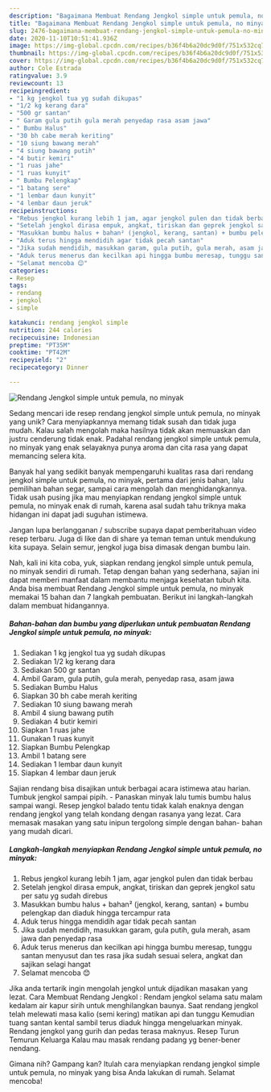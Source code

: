 ```yaml
---
description: "Bagaimana Membuat Rendang Jengkol simple untuk pemula, no minyak Anti Gagal"
title: "Bagaimana Membuat Rendang Jengkol simple untuk pemula, no minyak Anti Gagal"
slug: 2476-bagaimana-membuat-rendang-jengkol-simple-untuk-pemula-no-minyak-anti-gagal
date: 2020-11-10T10:51:41.936Z
image: https://img-global.cpcdn.com/recipes/b36f4b6a20dc9d0f/751x532cq70/rendang-jengkol-simple-untuk-pemula-no-minyak-foto-resep-utama.jpg
thumbnail: https://img-global.cpcdn.com/recipes/b36f4b6a20dc9d0f/751x532cq70/rendang-jengkol-simple-untuk-pemula-no-minyak-foto-resep-utama.jpg
cover: https://img-global.cpcdn.com/recipes/b36f4b6a20dc9d0f/751x532cq70/rendang-jengkol-simple-untuk-pemula-no-minyak-foto-resep-utama.jpg
author: Cole Estrada
ratingvalue: 3.9
reviewcount: 13
recipeingredient:
- "1 kg jengkol tua yg sudah dikupas"
- "1/2 kg kerang dara"
- "500 gr santan"
- " Garam gula putih gula merah penyedap rasa asam jawa"
- " Bumbu Halus"
- "30 bh cabe merah keriting"
- "10 siung bawang merah"
- "4 siung bawang putih"
- "4 butir kemiri"
- "1 ruas jahe"
- "1 ruas kunyit"
- " Bumbu Pelengkap"
- "1 batang sere"
- "1 lembar daun kunyit"
- "4 lembar daun jeruk"
recipeinstructions:
- "Rebus jengkol kurang lebih 1 jam, agar jengkol pulen dan tidak berbau"
- "Setelah jengkol dirasa empuk, angkat, tiriskan dan geprek jengkol satu per satu yg sudah direbus"
- "Masukkan bumbu halus + bahan² (jengkol, kerang, santan) + bumbu pelengkap dan diaduk hingga tercampur rata"
- "Aduk terus hingga mendidih agar tidak pecah santan"
- "Jika sudah mendidih, masukkan garam, gula putih, gula merah, asam jawa dan penyedap rasa"
- "Aduk terus menerus dan kecilkan api hingga bumbu meresap, tunggu santan menyusut dan tes rasa jika sudah sesuai selera, angkat dan sajikan selagi hangat"
- "Selamat mencoba 😊"
categories:
- Resep
tags:
- rendang
- jengkol
- simple

katakunci: rendang jengkol simple 
nutrition: 244 calories
recipecuisine: Indonesian
preptime: "PT35M"
cooktime: "PT42M"
recipeyield: "2"
recipecategory: Dinner

---
```



![Rendang Jengkol simple untuk pemula, no minyak](https://img-global.cpcdn.com/recipes/b36f4b6a20dc9d0f/751x532cq70/rendang-jengkol-simple-untuk-pemula-no-minyak-foto-resep-utama.jpg)

Sedang mencari ide resep rendang jengkol simple untuk pemula, no minyak yang unik? Cara menyiapkannya memang tidak susah dan tidak juga mudah. Kalau salah mengolah maka hasilnya tidak akan memuaskan dan justru cenderung tidak enak. Padahal rendang jengkol simple untuk pemula, no minyak yang enak selayaknya punya aroma dan cita rasa yang dapat memancing selera kita.

Banyak hal yang sedikit banyak mempengaruhi kualitas rasa dari rendang jengkol simple untuk pemula, no minyak, pertama dari jenis bahan, lalu pemilihan bahan segar, sampai cara mengolah dan menghidangkannya. Tidak usah pusing jika mau menyiapkan rendang jengkol simple untuk pemula, no minyak enak di rumah, karena asal sudah tahu triknya maka hidangan ini dapat jadi suguhan istimewa.

Jangan lupa berlangganan / subscribe supaya dapat pemberitahuan video resep terbaru. Juga di like dan di share ya teman teman untuk mendukung kita supaya. Selain semur, jengkol juga bisa dimasak dengan bumbu lain.


Nah, kali ini kita coba, yuk, siapkan rendang jengkol simple untuk pemula, no minyak sendiri di rumah. Tetap dengan bahan yang sederhana, sajian ini dapat memberi manfaat dalam membantu menjaga kesehatan tubuh kita. Anda bisa membuat Rendang Jengkol simple untuk pemula, no minyak memakai 15 bahan dan 7 langkah pembuatan. Berikut ini langkah-langkah dalam membuat hidangannya.

<!--inarticleads1-->

##### Bahan-bahan dan bumbu yang diperlukan untuk pembuatan Rendang Jengkol simple untuk pemula, no minyak:

1. Sediakan 1 kg jengkol tua yg sudah dikupas
1. Sediakan 1/2 kg kerang dara
1. Sediakan 500 gr santan
1. Ambil  Garam, gula putih, gula merah, penyedap rasa, asam jawa
1. Sediakan  Bumbu Halus
1. Siapkan 30 bh cabe merah keriting
1. Sediakan 10 siung bawang merah
1. Ambil 4 siung bawang putih
1. Sediakan 4 butir kemiri
1. Siapkan 1 ruas jahe
1. Gunakan 1 ruas kunyit
1. Siapkan  Bumbu Pelengkap
1. Ambil 1 batang sere
1. Sediakan 1 lembar daun kunyit
1. Siapkan 4 lembar daun jeruk


Sajian rendang bisa disajikan untuk berbagai acara istimewa atau harian. Tumbuk jengkol sampai pipih. - Panaskan minyak lalu tumis bumbu halus sampai wangi. Resep jengkol balado tentu tidak kalah enaknya dengan rendang jengkol yang telah kondang dengan rasanya yang lezat. Cara memasak masakan yang satu inipun tergolong simple dengan bahan- bahan yang mudah dicari. 

<!--inarticleads2-->

##### Langkah-langkah menyiapkan Rendang Jengkol simple untuk pemula, no minyak:

1. Rebus jengkol kurang lebih 1 jam, agar jengkol pulen dan tidak berbau
1. Setelah jengkol dirasa empuk, angkat, tiriskan dan geprek jengkol satu per satu yg sudah direbus
1. Masukkan bumbu halus + bahan² (jengkol, kerang, santan) + bumbu pelengkap dan diaduk hingga tercampur rata
1. Aduk terus hingga mendidih agar tidak pecah santan
1. Jika sudah mendidih, masukkan garam, gula putih, gula merah, asam jawa dan penyedap rasa
1. Aduk terus menerus dan kecilkan api hingga bumbu meresap, tunggu santan menyusut dan tes rasa jika sudah sesuai selera, angkat dan sajikan selagi hangat
1. Selamat mencoba 😊


Jika anda tertarik ingin mengolah jengkol untuk dijadikan masakan yang lezat. Cara Membuat Rendang Jengkol : Rendam jengkol selama satu malam kedalam air kapur sirih untuk menghilangkan baunya. Saat rendang jengkol telah melewati masa kalio (semi kering) matikan api dan tunggu Kemudian tuang santan kental sambil terus diaduk hingga mengeluarkan minyak. Rendang jengkol yang gurih dan pedas terasa maknyus. Resep Turun Temurun Keluarga Kalau mau masak rendang padang yg bener-bener nendang. 

Gimana nih? Gampang kan? Itulah cara menyiapkan rendang jengkol simple untuk pemula, no minyak yang bisa Anda lakukan di rumah. Selamat mencoba!

